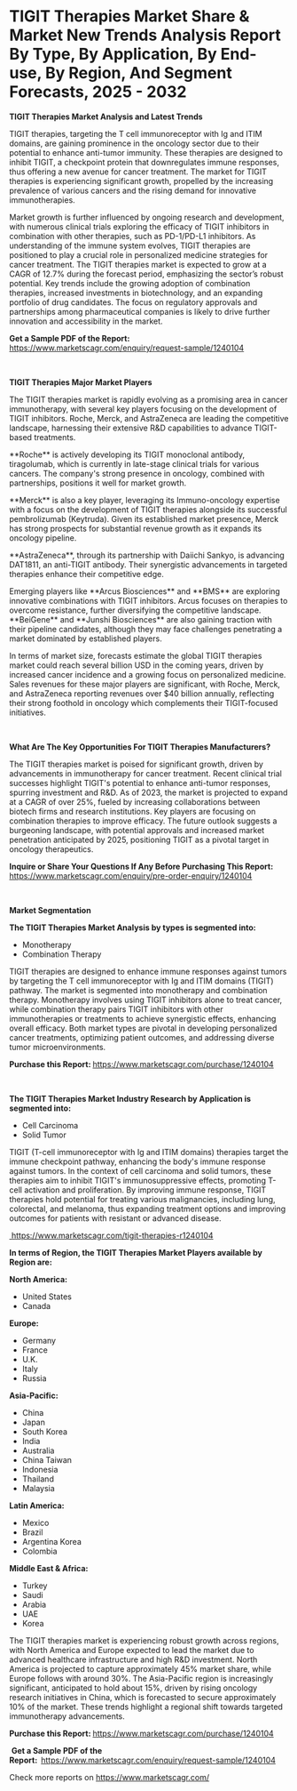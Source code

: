 <p><h1>TIGIT Therapies Market Share & Market New Trends Analysis Report By Type, By Application, By End-use, By Region, And Segment Forecasts, 2025 - 2032</h1></p><p><strong>TIGIT Therapies Market Analysis and Latest Trends</strong></p>
<p><p>TIGIT therapies, targeting the T cell immunoreceptor with Ig and ITIM domains, are gaining prominence in the oncology sector due to their potential to enhance anti-tumor immunity. These therapies are designed to inhibit TIGIT, a checkpoint protein that downregulates immune responses, thus offering a new avenue for cancer treatment. The market for TIGIT therapies is experiencing significant growth, propelled by the increasing prevalence of various cancers and the rising demand for innovative immunotherapies.</p><p>Market growth is further influenced by ongoing research and development, with numerous clinical trials exploring the efficacy of TIGIT inhibitors in combination with other therapies, such as PD-1/PD-L1 inhibitors. As understanding of the immune system evolves, TIGIT therapies are positioned to play a crucial role in personalized medicine strategies for cancer treatment. The TIGIT therapies market is expected to grow at a CAGR of 12.7% during the forecast period, emphasizing the sector’s robust potential. Key trends include the growing adoption of combination therapies, increased investments in biotechnology, and an expanding portfolio of drug candidates. The focus on regulatory approvals and partnerships among pharmaceutical companies is likely to drive further innovation and accessibility in the market.</p></p>
<p><strong>Get a Sample PDF of the Report:&nbsp;</strong> <a href="https://www.marketscagr.com/enquiry/request-sample/1240104?utm_campaign=2114&utm_medium=2&utm_source=Github&utm_content=ia&utm_term=08032025&utm_id=tigit-therapies">https://www.marketscagr.com/enquiry/request-sample/1240104</a></p>
<p>&nbsp;</p>
<p><strong>TIGIT Therapies Major Market Players</strong></p>
<p><p>The TIGIT therapies market is rapidly evolving as a promising area in cancer immunotherapy, with several key players focusing on the development of TIGIT inhibitors. Roche, Merck, and AstraZeneca are leading the competitive landscape, harnessing their extensive R&D capabilities to advance TIGIT-based treatments.</p><p>**Roche** is actively developing its TIGIT monoclonal antibody, tiragolumab, which is currently in late-stage clinical trials for various cancers. The company's strong presence in oncology, combined with partnerships, positions it well for market growth.</p><p>**Merck** is also a key player, leveraging its Immuno-oncology expertise with a focus on the development of TIGIT therapies alongside its successful pembrolizumab (Keytruda). Given its established market presence, Merck has strong prospects for substantial revenue growth as it expands its oncology pipeline.</p><p>**AstraZeneca**, through its partnership with Daiichi Sankyo, is advancing DAT1811, an anti-TIGIT antibody. Their synergistic advancements in targeted therapies enhance their competitive edge.</p><p>Emerging players like **Arcus Biosciences** and **BMS** are exploring innovative combinations with TIGIT inhibitors. Arcus focuses on therapies to overcome resistance, further diversifying the competitive landscape. **BeiGene** and **Junshi Biosciences** are also gaining traction with their pipeline candidates, although they may face challenges penetrating a market dominated by established players.</p><p>In terms of market size, forecasts estimate the global TIGIT therapies market could reach several billion USD in the coming years, driven by increased cancer incidence and a growing focus on personalized medicine. Sales revenues for these major players are significant, with Roche, Merck, and AstraZeneca reporting revenues over $40 billion annually, reflecting their strong foothold in oncology which complements their TIGIT-focused initiatives.</p></p>
<p>&nbsp;</p>
<p><strong>What Are The Key Opportunities For TIGIT Therapies Manufacturers?</strong></p>
<p><p>The TIGIT therapies market is poised for significant growth, driven by advancements in immunotherapy for cancer treatment. Recent clinical trial successes highlight TIGIT's potential to enhance anti-tumor responses, spurring investment and R&D. As of 2023, the market is projected to expand at a CAGR of over 25%, fueled by increasing collaborations between biotech firms and research institutions. Key players are focusing on combination therapies to improve efficacy. The future outlook suggests a burgeoning landscape, with potential approvals and increased market penetration anticipated by 2025, positioning TIGIT as a pivotal target in oncology therapeutics.</p></p>
<p><strong>Inquire or Share Your Questions If Any Before Purchasing This Report:</strong> <a href="https://www.marketscagr.com/enquiry/pre-order-enquiry/1240104?utm_campaign=2114&utm_medium=2&utm_source=Github&utm_content=ia&utm_term=08032025&utm_id=tigit-therapies">https://www.marketscagr.com/enquiry/pre-order-enquiry/1240104</a></p>
<p>&nbsp;</p>
<p><strong>Market Segmentation</strong></p>
<p><strong>The TIGIT Therapies Market Analysis by types is segmented into:</strong></p>
<p><ul><li>Monotherapy</li><li>Combination Therapy</li></ul></p>
<p><p>TIGIT therapies are designed to enhance immune responses against tumors by targeting the T cell immunoreceptor with Ig and ITIM domains (TIGIT) pathway. The market is segmented into monotherapy and combination therapy. Monotherapy involves using TIGIT inhibitors alone to treat cancer, while combination therapy pairs TIGIT inhibitors with other immunotherapies or treatments to achieve synergistic effects, enhancing overall efficacy. Both market types are pivotal in developing personalized cancer treatments, optimizing patient outcomes, and addressing diverse tumor microenvironments.</p></p>
<p><strong>Purchase this Report:&nbsp;</strong><a href="https://www.marketscagr.com/purchase/1240104?utm_campaign=2114&utm_medium=2&utm_source=Github&utm_content=ia&utm_term=08032025&utm_id=tigit-therapies">https://www.marketscagr.com/purchase/1240104</a></p>
<p>&nbsp;</p>
<p><strong>The TIGIT Therapies Market Industry Research by Application is segmented into:</strong></p>
<p><ul><li>Cell Carcinoma</li><li>Solid Tumor</li></ul></p>
<p><p>TIGIT (T-cell immunoreceptor with Ig and ITIM domains) therapies target the immune checkpoint pathway, enhancing the body's immune response against tumors. In the context of cell carcinoma and solid tumors, these therapies aim to inhibit TIGIT's immunosuppressive effects, promoting T-cell activation and proliferation. By improving immune response, TIGIT therapies hold potential for treating various malignancies, including lung, colorectal, and melanoma, thus expanding treatment options and improving outcomes for patients with resistant or advanced disease.</p></p>
<p><a href="https://www.marketscagr.com/tigit-therapies-r1240104?utm_campaign=2114&utm_medium=2&utm_source=Github&utm_content=ia&utm_term=08032025&utm_id=tigit-therapies">&nbsp;https://www.marketscagr.com/tigit-therapies-r1240104</a></p>
<p><strong>In terms of Region, the TIGIT Therapies Market Players available by Region are:</strong></p>
<p>
    <p> <strong> North America: </strong>
        <ul>
            <li>United States</li>
            <li>Canada</li>
        </ul>
        </p> 
    <p> <strong> Europe: </strong>
        <ul>
            <li>Germany</li>
            <li>France</li>
            <li>U.K.</li>
            <li>Italy</li>
            <li>Russia</li>
        </ul>
        </p> 
    <p> <strong> Asia-Pacific: </strong>
        <ul>
            <li>China</li>
            <li>Japan</li>
            <li>South Korea</li>
            <li>India</li>
            <li>Australia</li>
            <li>China Taiwan</li>
            <li>Indonesia</li>
            <li>Thailand</li>
            <li>Malaysia</li>
        </ul>
        </p> 
    <p> <strong> Latin America: </strong>
        <ul>
            <li>Mexico</li>
            <li>Brazil</li>
            <li>Argentina Korea</li>
            <li>Colombia</li>
        </ul>
        </p> 
    <p> <strong> Middle East & Africa: </strong>
        <ul>
            <li>Turkey</li>
            <li>Saudi</li>
            <li>Arabia</li>
            <li>UAE</li>
            <li>Korea</li>
        </ul>
    </p>
    </p>
<p><p>The TIGIT therapies market is experiencing robust growth across regions, with North America and Europe expected to lead the market due to advanced healthcare infrastructure and high R&D investment. North America is projected to capture approximately 45% market share, while Europe follows with around 30%. The Asia-Pacific region is increasingly significant, anticipated to hold about 15%, driven by rising oncology research initiatives in China, which is forecasted to secure approximately 10% of the market. These trends highlight a regional shift towards targeted immunotherapy advancements.</p></p>
<p><strong>Purchase this Report: </strong><a href="https://www.marketscagr.com/purchase/1240104?utm_campaign=2114&utm_medium=2&utm_source=Github&utm_content=ia&utm_term=08032025&utm_id=tigit-therapies">https://www.marketscagr.com/purchase/1240104</a></p>
<p>&nbsp;<strong>Get a Sample PDF of the Report:&nbsp;&nbsp;</strong><a href="https://www.marketscagr.com/enquiry/request-sample/1240104?utm_campaign=2114&utm_medium=2&utm_source=Github&utm_content=ia&utm_term=08032025&utm_id=tigit-therapies">https://www.marketscagr.com/enquiry/request-sample/1240104</a></p>
<p><strong></strong></p>
<p>Check more reports on <a href="https://www.marketscagr.com/?utm_campaign=2114&utm_medium=2&utm_source=Github&utm_content=ia&utm_term=08032025&utm_id=tigit-therapies">https://www.marketscagr.com/</a></p>